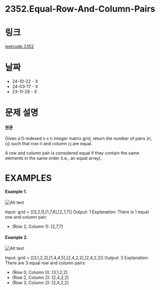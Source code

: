 # 2352.Equal-Row-And-Column-Pairs

# 링크

[leetcode.2352](https://leetcode.com/problems/equal-row-and-column-pairs/description/?envType=study-plan-v2&envId=leetcode-75)

# 날짜

- 24-10-22 - X
- 24-03-17 - X
- 23-11-28 - X

# 문제 설명

#### 원문

Given a 0-indexed n x n integer matrix grid, return the number of pairs (ri, cj) such that row ri and column cj are equal.

A row and column pair is considered equal if they contain the same elements in the same order (i.e., an equal array).

# EXAMPLES

#### Example 1.

![Alt text](https://assets.leetcode.com/uploads/2022/06/01/ex1.jpg)

Input: grid = [[3,2,1],[1,7,6],[2,7,7]]
Output: 1
Explanation: There is 1 equal row and column pair:

- (Row 2, Column 1): [2,7,7]

#### Example 2.

![Alt text](https://assets.leetcode.com/uploads/2022/06/01/ex2.jpg)

Input: grid = [[3,1,2,2],[1,4,4,5],[2,4,2,2],[2,4,2,2]]
Output: 3
Explanation: There are 3 equal row and column pairs:

- (Row 0, Column 0): [3,1,2,2]
- (Row 2, Column 2): [2,4,2,2]
- (Row 3, Column 2): [2,4,2,2]
